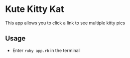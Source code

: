 # Kute Kitty Kat 
This app allows you to click a link to see multiple kitty pics

## Usage
- Enter `ruby app.rb` in the terminal
